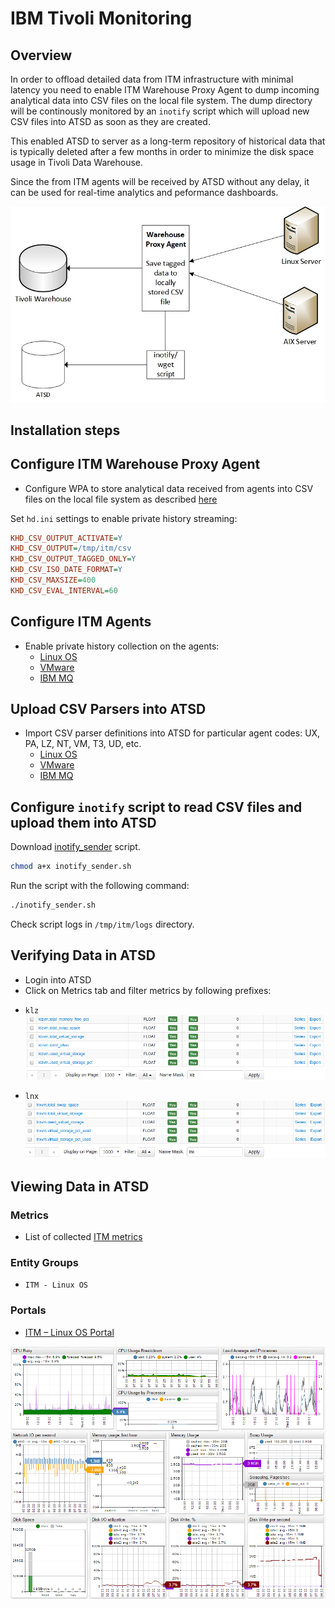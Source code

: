 # IBM Tivoli Monitoring

## Overview

In order to offload detailed data from ITM infrastructure with minimal latency you need to enable ITM Warehouse Proxy Agent to dump incoming analytical data into CSV files on the local file system. The dump directory will be continously monitored by an `inotify` script which will upload new CSV files into ATSD as soon as they are created.

This enabled ATSD to server as a long-term repository of historical data that is typically deleted after a few months in order to minimize the disk space usage in Tivoli Data Warehouse.

Since the from ITM agents will be received by ATSD without any delay, it can be used for real-time analytics and peformance dashboards.

![](images/Warehouse-Proxy-Agent-diagram1.jpg "Warehouse Proxy Agent diagram")

## Installation steps

## Configure ITM Warehouse Proxy Agent

* Configure WPA to store analytical data received from agents into CSV files on the local file system as described [here](http://www-01.ibm.com/support/knowledgecenter/SSATHD_7.7.0/com.ibm.itm.doc_6.3fp2/adminuse/history_analytics_scenarios.htm "WPA")

Set `hd.ini` settings to enable private history streaming:

```ini
KHD_CSV_OUTPUT_ACTIVATE=Y
KHD_CSV_OUTPUT=/tmp/itm/csv
KHD_CSV_OUTPUT_TAGGED_ONLY=Y
KHD_CSV_ISO_DATE_FORMAT=Y
KHD_CSV_MAXSIZE=400
KHD_CSV_EVAL_INTERVAL=60
```

## Configure ITM Agents

- Enable private history collection on the agents:
  - [Linux OS](csv-configs/agents/lz-situation.xml)
  - [VMware](csv-configs/agents/vm-situation.xml)
  - [IBM MQ](csv-configs/agents/mq-situation.xml)

## Upload CSV Parsers into ATSD

- Import CSV parser definitions into ATSD for particular agent codes: UX, PA, LZ, NT, VM, T3, UD, etc.
  - [Linux OS](csv-configs/atsd/klz-csv-configs.xml)
  - [VMware](csv-configs/atsd/kvm-csv-configs.xml)
  - [IBM MQ](csv-configs/atsd/mq-csv-configs.xml)

## Configure `inotify` script to read CSV files and upload them into ATSD

Download [inotify_sender](inotify_sender.sh) script.

```sh
chmod a+x inotify_sender.sh
```

Run the script with the following command:

```sh
./inotify_sender.sh
```

Check script logs in `/tmp/itm/logs` directory.

## Verifying Data in ATSD

* Login into ATSD
* Click on Metrics tab and filter metrics by following prefixes:

 - `klz`
  ![](images/klz_metrics.png)

 - `lnx`
  ![](images/lnx_metrics.png)

## Viewing Data in ATSD

### Metrics

* List of collected [ITM metrics](metric-list.md)

### Entity Groups

- `ITM - Linux OS`

### Portals
- [ITM – Linux OS Portal](http://apps.axibase.com/chartlab/43f054ee)

![](images/itm_linux_portal.png "itm_linux_portal")


